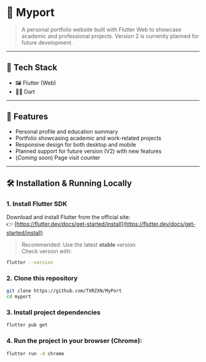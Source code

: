 # 📁 Myport

> A personal portfolio website built with Flutter Web to showcase academic and professional projects. Version 2 is currently planned for future development.

---

## 🚀 Tech Stack

- 🖼️ Flutter (Web)
- 🧑‍💻 Dart

---

## 📸 Features

- Personal profile and education summary
- Portfolio showcasing academic and work-related projects
- Responsive design for both desktop and mobile
- Planned support for future version (V2) with new features
- (*Coming soon*) Page visit counter

---

## 🛠️ Installation & Running Locally

### 1. Install Flutter SDK

Download and install Flutter from the official site:  
👉 [https://flutter.dev/docs/get-started/install](https://flutter.dev/docs/get-started/install)

> Recommended: Use the latest **stable** version  
> Check version with:
```bash
flutter --version
```

### 2. Clone this repository 
```bash
git clone https://github.com/TXRZXN/MyPort
cd myport
```
### 3. Install project dependencies
```bash
flutter pub get
```
### 4. Run the project in your browser (Chrome):
```bash
flutter run -d chrome
```